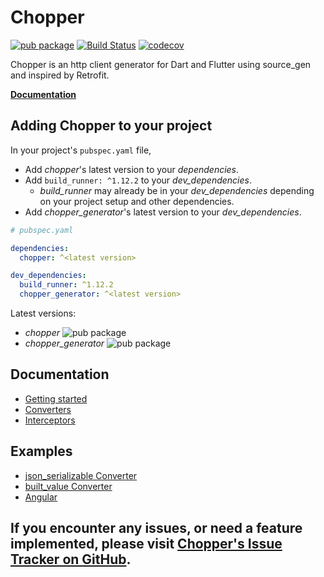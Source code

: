 # Chopper

[![pub package](https://img.shields.io/pub/v/chopper.svg)](https://pub.dartlang.org/packages/chopper) [![Build Status](https://travis-ci.com/lejard-h/chopper.svg?branch=master)](https://travis-ci.org/lejard-h/chopper) [![codecov](https://codecov.io/gh/lejard-h/chopper/branch/master/graph/badge.svg)](https://codecov.io/gh/lejard-h/chopper)

Chopper is an http client generator for Dart and Flutter using source_gen and inspired by Retrofit.

[**Documentation**](https://hadrien-lejard.gitbook.io/chopper)

## Adding Chopper to your project

In your project's `pubspec.yaml` file, 

* Add *chopper*'s latest version to your *dependencies*.
* Add `build_runner: ^1.12.2` to your *dev_dependencies*.
  * *build_runner* may already be in your *dev_dependencies* depending on your project setup and other dependencies.
* Add *chopper_generator*'s latest version to your *dev_dependencies*.

```yaml
# pubspec.yaml

dependencies:
  chopper: ^<latest version>

dev_dependencies:
  build_runner: ^1.12.2
  chopper_generator: ^<latest version>
```

Latest versions:

* *chopper* ![pub package](https://img.shields.io/pub/v/chopper.svg) 
* *chopper_generator* ![pub package](https://img.shields.io/pub/v/chopper_generator.svg) 

## Documentation

* [Getting started](getting-started.md)
* [Converters](converters/converters.md)
* [Interceptors](interceptors.md)

## Examples

* [json_serializable Converter](https://github.com/lejard-h/chopper/blob/master/example/bin/main_json_serializable.dart)
* [built_value Converter](https://github.com/lejard-h/chopper/blob/master/example/bin/main_built_value.dart)
* [Angular](https://github.com/lejard-h/chopper/blob/master/example/web/main.dart)

## If you encounter any issues, or need a feature implemented, please visit [Chopper's Issue Tracker on GitHub](https://github.com/lejard-h/chopper/issues).

